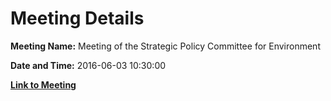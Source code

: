# Meeting Details

**Meeting Name:** Meeting of the Strategic Policy Committee for Environment

**Date and Time:** 2016-06-03 10:30:00

**[Link to Meeting](https://www.limerick.ie/council/whats-on/meeting-strategic-policy-committee-environment)**
